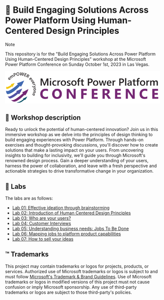 # 🔌 Build Engaging Solutions Across Power Platform Using Human-Centered Design Principles

> [!NOTE]
> This repository is for the "Build Engaging Solutions Across Power Platform Using Human-Centered Design Principles" workshop at the Microsoft Power Platform Conference on Sunday October 1st, 2023 in Las Vegas.

![Microsoft Power Platform Conference Logo](./assets/ppc-logo.svg)

## 📝 Workshop description

Ready to unlock the potential of human-centered innovation? Join us in this immersive workshop as we delve into the principles of design thinking to build engaging experiences with Power Platform. Through hands-on exercises and thought-provoking discussions, you'll discover how to create solutions that make a lasting impact on your users. From uncovering insights to building for inclusivity, we'll guide you through Microsoft's renowned design process. Gain a deeper understanding of your users, harness the power of collaboration, and leave with a fresh perspective and actionable strategies to drive transformative change in your organization.

## 🚀 Labs

The labs are as follows:

- [Lab 01: Effective ideation through brainstorming](./lab1/README.md)
- [Lab 02: Introduction of Human Centered Design Principles](./lab2/README.md)
- [Lab 03: Who are your users?](./lab3/README.md)
- [Lab 04: Customer Interviews](./lab4/README.md)
- [Lab 05: Understanding business needs: Jobs To Be Done](./lab5/README.md)
- [Lab 06: Mapping jobs to platform product capabilities](./lab6/README.md)
- [Lab 07: How to sell your ideas ](./lab7/README.md)

## ™️ Trademarks

This project may contain trademarks or logos for projects, products, or services. Authorized use of Microsoft
trademarks or logos is subject to and must follow
[Microsoft's Trademark & Brand Guidelines](https://www.microsoft.com/legal/intellectualproperty/trademarks/usage/general).
Use of Microsoft trademarks or logos in modified versions of this project must not cause confusion or imply Microsoft sponsorship.
Any use of third-party trademarks or logos are subject to those third-party's policies.
